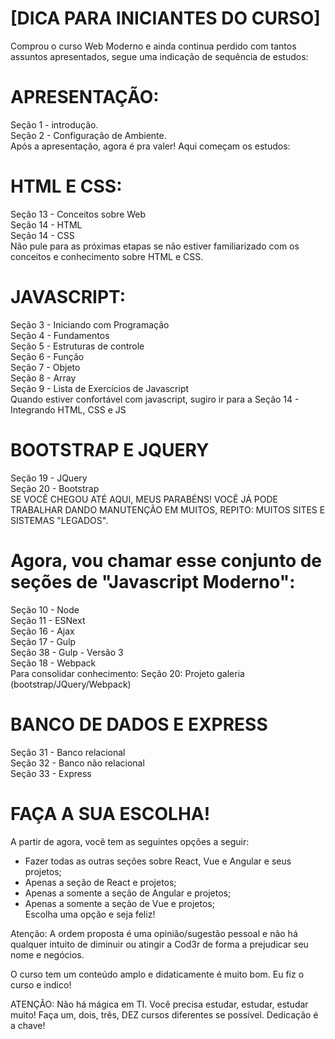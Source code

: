 # [DICA PARA INICIANTES DO CURSO]

Comprou o curso Web Moderno e ainda continua perdido com tantos assuntos apresentados, segue uma indicação de sequência de estudos:

# APRESENTAÇÃO:

Seção 1 - introdução.  
Seção 2 - Configuração de Ambiente.  
Após a apresentação, agora é pra valer! Aqui começam os estudos:

# HTML E CSS:

Seção 13 - Conceitos sobre Web  
Seção 14 - HTML  
Seção 14 - CSS  
Não pule para as próximas etapas se não estiver familiarizado com os conceitos e conhecimento sobre HTML e CSS.

# JAVASCRIPT:

Seção 3 - Iniciando com Programação  
Seção 4 - Fundamentos  
Seção 5 - Estruturas de controle  
Seção 6 - Função  
Seção 7 - Objeto  
Seção 8 - Array  
Seção 9 - Lista de Exercícios de Javascript  
Quando estiver confortável com javascript, sugiro ir para a Seção 14 - Integrando HTML, CSS e JS

# BOOTSTRAP E JQUERY

Seção 19 - JQuery  
Seção 20 - Bootstrap  
SE VOCÊ CHEGOU ATÉ AQUI, MEUS PARABÉNS! VOCÊ JÁ PODE TRABALHAR DANDO MANUTENÇÃO EM MUITOS, REPITO: MUITOS SITES E SISTEMAS "LEGADOS".

# Agora, vou chamar esse conjunto de seções de "Javascript Moderno":

Seção 10 - Node  
Seção 11 - ESNext  
Seção 16 - Ajax  
Seção 17 - Gulp  
Seção 38 - Gulp - Versão 3  
Seção 18 - Webpack  
Para consolidar conhecimento: Seção 20: Projeto galeria (bootstrap/JQuery/Webpack)

# BANCO DE DADOS E EXPRESS

Seção 31 - Banco relacional  
Seção 32 - Banco não relacional  
Seção 33 - Express  

# FAÇA A SUA ESCOLHA!

A partir de agora, você tem as seguintes opções a seguir:  

- Fazer todas as outras seções sobre React, Vue e Angular e seus projetos;  
- Apenas a seção de React e projetos;  
- Apenas a somente a seção de Angular e projetos;  
- Apenas a somente a seção de Vue e projetos;  
Escolha uma opção e seja feliz!  


Atenção: A ordem proposta é uma opinião/sugestão pessoal e não há qualquer intuito de diminuir ou atingir a Cod3r de forma a prejudicar seu nome e negócios.

O curso tem um conteúdo amplo e didaticamente é muito bom. Eu fiz o curso e indico!

ATENÇÃO: Não há mágica em TI. Você precisa estudar, estudar, estudar muito! Faça um, dois, três, DEZ cursos diferentes se possível. Dedicação é a chave!